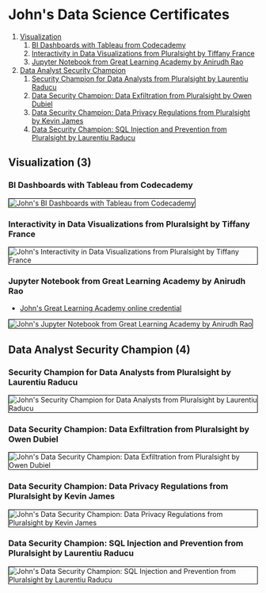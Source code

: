 # John's Data Science Certificates
1. [Visualization](#visualization-3)
    1. [BI Dashboards with Tableau from Codecademy](#bi-dashboards-with-tableau-from-codecademy)
    1. [Interactivity in Data Visualizations from Pluralsight by Tiffany France](#interactivity-in-data-visualizations-from-pluralsight-by-tiffany-france)
    1. [Jupyter Notebook from Great Learning Academy by Anirudh Rao](#jupyter-notebook-from-great-learning-academy-by-anirudh-rao)
1. [Data Analyst Security Champion](#data-analyst-security-champion-4)
    1. [Security Champion for Data Analysts from Pluralsight by Laurentiu Raducu](#security-champion-for-data-analysts-from-pluralsight-by-laurentiu-raducu)
    1. [Data Security Champion: Data Exfiltration from Pluralsight by Owen Dubiel](#data-security-champion-data-exfiltration-from-pluralsight-by-owen-dubiel)
    1. [Data Security Champion: Data Privacy Regulations from Pluralsight by Kevin James](#data-security-champion-data-privacy-regulations-from-pluralsight-by-kevin-james)
    1. [Data Security Champion: SQL Injection and Prevention from Pluralsight by Laurentiu Raducu](#data-security-champion-sql-injection-and-prevention-from-pluralsight-by-laurentiu-raducu)
## Visualization (3)
### BI Dashboards with Tableau from Codecademy

<img src="../cert_data-science_bi-dashboards-with-tableau_codecademy_2024-03-27.png" alt="John's BI Dashboards with Tableau from Codecademy" style="border:1px solid #000000" />

### Interactivity in Data Visualizations from Pluralsight by Tiffany France

<img src="../cert_data-science_interactivity-in-data-visualizations_pluralsight_2024-03-27.png" alt="John's Interactivity in Data Visualizations from Pluralsight by Tiffany France" style="border:1px solid #000000" />

### Jupyter Notebook from Great Learning Academy by Anirudh Rao
* [John's Great Learning Academy online credential](https://verify.mygreatlearning.com/verify/PPFKNCCJ)

<img src="../cert_machine-learning_jupyter-notebook_greatlearning_cert-PPFKNCCJ_2024-02-28.jpg" alt="John's Jupyter Notebook from Great Learning Academy by Anirudh Rao" style="border:1px solid #000000" />

## Data Analyst Security Champion (4)
### Security Champion for Data Analysts from Pluralsight by Laurentiu Raducu

<img src="../cert_appsec_secchampdata_security-champion-for-data-analysis_plurasight_laurentiu-raducu_2024-11-05.png" alt="John's Security Champion for Data Analysts from Pluralsight by Laurentiu Raducu" style="border:1px solid #000000" />

### Data Security Champion: Data Exfiltration from Pluralsight by Owen Dubiel

<img src="../cert_appsec_secchampdata_data-exfiltration_pluralsight_owen-dubiel_2024-11-01.png" alt="John's Data Security Champion: Data Exfiltration from Pluralsight by Owen Dubiel" style="border:1px solid #000000" />

### Data Security Champion: Data Privacy Regulations from Pluralsight by Kevin James

<img src="../cert_appsec_secchampdata_data-privacy-regulations_pluralsight_kevin-james_2024-10-30.png" alt="John's Data Security Champion: Data Privacy Regulations from Pluralsight by Kevin James" style="border:1px solid #000000" />

### Data Security Champion: SQL Injection and Prevention from Pluralsight by Laurentiu Raducu

<img src="../cert_appsec_secchampdata_sql-injection-and-prevention_pluralsight_laurentiu-raducu_2024-11-05.png" alt="John's Data Security Champion: SQL Injection and Prevention from Pluralsight by Laurentiu Raducu" style="border:1px solid #000000" />


